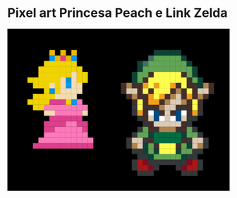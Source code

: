 # Pixel art Princesa Peach e Link Zelda

![Imagem destaque](https://github.com/jhonnyescame/Pixel-art-Princesa-Peach-e-Link-Zelda/blob/master/assets/img/01.png?raw=true)
